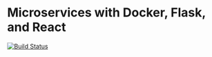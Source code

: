 # Microservices with Docker, Flask, and React

[![Build Status](https://travis-ci.org/darylwalsh/small-batch-react.svg?branch=master)](https://travis-ci.org/darylwalsh/small-batch-react)